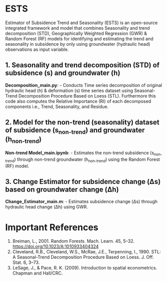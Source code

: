 # ESTS
Estimator of Subsidence Trend and Seasonality (ESTS) is an open-source integrated framework and model that combines Seasonality and trend decomposition (STD),  Geographically Weighted Regression (GWR) & Random Forest (RF) models for identifying and estimating the trend and seasonality in subsidence by only using groundwater (hydraulic head) observations as input variable.

## 1. Seasonality and trend decomposition (STD) of subsidence (s) and groundwater (h)
**Decomposition_main.py**: - Conducts Time series decomposition of original hydraulic head (h) & deformation (s) time series dataset using Seasonal-Trend Decomposition Procedure Based on Loess (STL). Furthermore this code also computes the Relative Importance (RI) of each decomposed components i.e., Trend, Seasonality, and Residue.

## 2. Model for the non-trend (seasonality) dataset of subsidence (s<sub>non-trend</sub>) and groundwater (h<sub>non-trend</sub>)
**Non-trend Model_main.ipynb**: -  Estimates the non-trend subsidence (s<sub>non-trend</sub>) through non-trend groundwater (h<sub>non-trend</sub>) using the Random Forest (RF) model.

## 3. Change Estimator for subsidence change (&Delta;s) based on groundwater change (&Delta;h)
**Change_Estimator_main.m**: - Estimates subsidence change (&Delta;s) through hydraulic head change (&Delta;h) using GWR.

# Important References
1. Breiman, L., 2001. Random Forests. Mach. Learn. 45, 5–32. https://doi.org/10.1023/A:1010933404324
2. Cleveland, R.B., Cleveland, W.S., McRae, J.E., Terpenning, I., 1990. STL: A Seasonal-Trend Decomposition Procedure Based on Loess. J. Off. Stat. 6, 3–73.
3. LeSage, J., & Pace, R. K. (2009). Introduction to spatial econometrics. Chapman and Hall/CRC.
